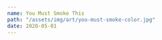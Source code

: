 ```yaml
---
name: You Must Smoke This
path: "/assets/img/art/you-must-smoke-color.jpg"
date: 2020-05-01
---
```

